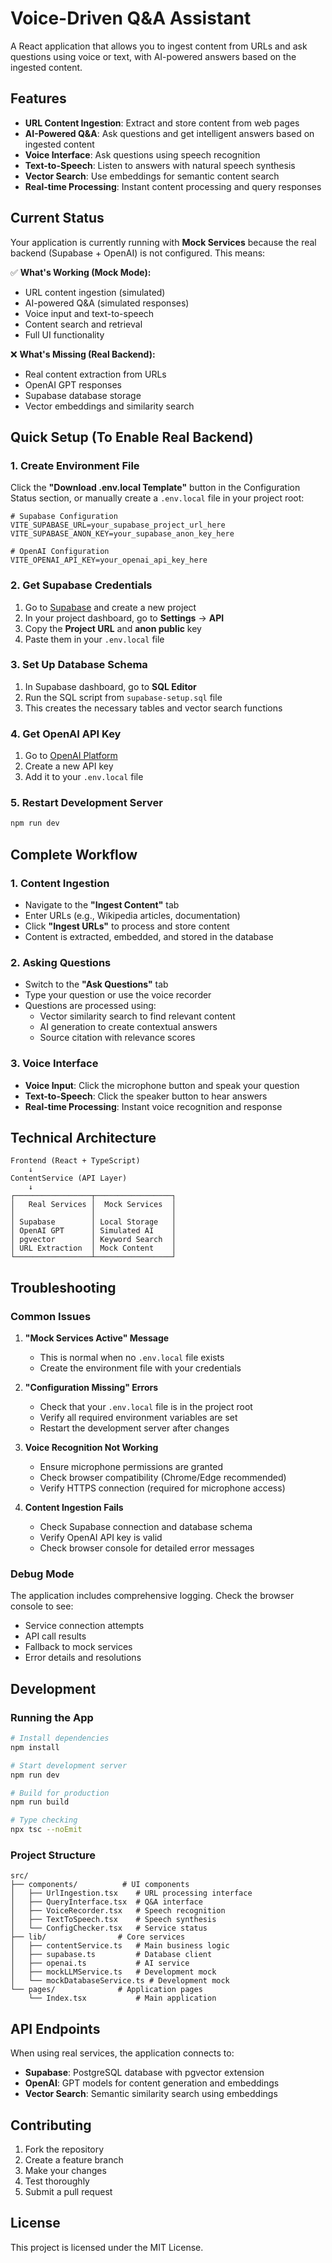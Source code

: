 # Voice-Driven Q&A Assistant

A React application that allows you to ingest content from URLs and ask questions using voice or text, with AI-powered answers based on the ingested content.

## Features

- **URL Content Ingestion**: Extract and store content from web pages
- **AI-Powered Q&A**: Ask questions and get intelligent answers based on ingested content
- **Voice Interface**: Ask questions using speech recognition
- **Text-to-Speech**: Listen to answers with natural speech synthesis
- **Vector Search**: Use embeddings for semantic content search
- **Real-time Processing**: Instant content processing and query responses

## Current Status

Your application is currently running with **Mock Services** because the real backend (Supabase + OpenAI) is not configured. This means:

✅ **What's Working (Mock Mode):**
- URL content ingestion (simulated)
- AI-powered Q&A (simulated responses)
- Voice input and text-to-speech
- Content search and retrieval
- Full UI functionality

❌ **What's Missing (Real Backend):**
- Real content extraction from URLs
- OpenAI GPT responses
- Supabase database storage
- Vector embeddings and similarity search

## Quick Setup (To Enable Real Backend)

### 1. Create Environment File

Click the **"Download .env.local Template"** button in the Configuration Status section, or manually create a `.env.local` file in your project root:

```env
# Supabase Configuration
VITE_SUPABASE_URL=your_supabase_project_url_here
VITE_SUPABASE_ANON_KEY=your_supabase_anon_key_here

# OpenAI Configuration
VITE_OPENAI_API_KEY=your_openai_api_key_here
```

### 2. Get Supabase Credentials

1. Go to [Supabase](https://supabase.com) and create a new project
2. In your project dashboard, go to **Settings** → **API**
3. Copy the **Project URL** and **anon public** key
4. Paste them in your `.env.local` file

### 3. Set Up Database Schema

1. In Supabase dashboard, go to **SQL Editor**
2. Run the SQL script from `supabase-setup.sql` file
3. This creates the necessary tables and vector search functions

### 4. Get OpenAI API Key

1. Go to [OpenAI Platform](https://platform.openai.com/api-keys)
2. Create a new API key
3. Add it to your `.env.local` file

### 5. Restart Development Server

```bash
npm run dev
```

## Complete Workflow

### 1. Content Ingestion
- Navigate to the **"Ingest Content"** tab
- Enter URLs (e.g., Wikipedia articles, documentation)
- Click **"Ingest URLs"** to process and store content
- Content is extracted, embedded, and stored in the database

### 2. Asking Questions
- Switch to the **"Ask Questions"** tab
- Type your question or use the voice recorder
- Questions are processed using:
  - Vector similarity search to find relevant content
  - AI generation to create contextual answers
  - Source citation with relevance scores

### 3. Voice Interface
- **Voice Input**: Click the microphone button and speak your question
- **Text-to-Speech**: Click the speaker button to hear answers
- **Real-time Processing**: Instant voice recognition and response

## Technical Architecture

```
Frontend (React + TypeScript)
    ↓
ContentService (API Layer)
    ↓
┌─────────────────┬─────────────────┐
│   Real Services │  Mock Services  │
│                 │                 │
│ Supabase        │ Local Storage   │
│ OpenAI GPT      │ Simulated AI    │
│ pgvector        │ Keyword Search  │
│ URL Extraction  │ Mock Content    │
└─────────────────┴─────────────────┘
```

## Troubleshooting

### Common Issues

1. **"Mock Services Active" Message**
   - This is normal when no `.env.local` file exists
   - Create the environment file with your credentials

2. **"Configuration Missing" Errors**
   - Check that your `.env.local` file is in the project root
   - Verify all required environment variables are set
   - Restart the development server after changes

3. **Voice Recognition Not Working**
   - Ensure microphone permissions are granted
   - Check browser compatibility (Chrome/Edge recommended)
   - Verify HTTPS connection (required for microphone access)

4. **Content Ingestion Fails**
   - Check Supabase connection and database schema
   - Verify OpenAI API key is valid
   - Check browser console for detailed error messages

### Debug Mode

The application includes comprehensive logging. Check the browser console to see:
- Service connection attempts
- API call results
- Fallback to mock services
- Error details and resolutions

## Development

### Running the App

```bash
# Install dependencies
npm install

# Start development server
npm run dev

# Build for production
npm run build

# Type checking
npx tsc --noEmit
```

### Project Structure

```
src/
├── components/          # UI components
│   ├── UrlIngestion.tsx    # URL processing interface
│   ├── QueryInterface.tsx  # Q&A interface
│   ├── VoiceRecorder.tsx   # Speech recognition
│   ├── TextToSpeech.tsx    # Speech synthesis
│   └── ConfigChecker.tsx   # Service status
├── lib/                # Core services
│   ├── contentService.ts   # Main business logic
│   ├── supabase.ts         # Database client
│   ├── openai.ts           # AI service
│   ├── mockLLMService.ts   # Development mock
│   └── mockDatabaseService.ts # Development mock
└── pages/              # Application pages
    └── Index.tsx           # Main application
```

## API Endpoints

When using real services, the application connects to:

- **Supabase**: PostgreSQL database with pgvector extension
- **OpenAI**: GPT models for content generation and embeddings
- **Vector Search**: Semantic similarity search using embeddings

## Contributing

1. Fork the repository
2. Create a feature branch
3. Make your changes
4. Test thoroughly
5. Submit a pull request

## License

This project is licensed under the MIT License.

